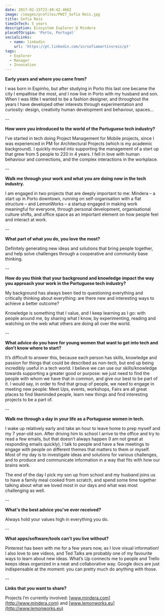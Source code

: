 ```yaml
---
date: 2017-02-15T23:49:42.466Z
image: /images/profiles/PWIT_Sofia Reis.jpg
title: Sofia Reis
timeInTech: 5 years
description: Ecosystem Explorer @ Mindera
placeOfOrigin: 'Porto, Portugal'
socialLinks:
  - name: linkedin
    url: 'https://pt.linkedin.com/in/sofiamartinsreis/pt'
tags:
  - Explorer
  - Manager
  - Innovation
---
```


**Early years and where you came from?**

I was born in Espinho, but after studying
in Porto this last one became the city I empathise the most, and I now live in
Porto with my husband and son. When I was little I wanted to be a fashion
designer, and throughout the years I have developed other interests through
experimentation and curiosity: design, creativity human development and behaviour,
spaces...

--

**How
were you introduced to the world of the Portuguese tech industry?**

I’ve started in tech
doing Project Management for Mobile projects, since I was experienced in PM for
Architectural Projects (which is my academic background). I quickly moved into supporting
the management of a start up that grew from 5 people to 220 in 4 years. I fell
in love with human behaviour and connections, and the complex interactions in
the workplace.

--

**Walk me
through your work and what you are doing now in the tech industry.**

I am engaged in two projects that are
deeply important to me: Mindera – a start up in Porto downtown, running on
self-organisation with a flat structure – and LemonWorks – a startup engaged in
making work meaningful for everyone, through personal development,
organisational culture shifts, and office space as an important element on how
people feel and interact at work.

--

**What part of what you do, you love the most?**

Definitely generating new ideas and solutions
that bring people together, and help solve challenges through a cooperative and
community base thinking.

--

**How do
you think that your background and knowledge impact the way you approach your
work in the Portuguese tech industry?**

My background has always been tied to
questioning everything and critically thinking about everything: are there new
and interesting ways to achieve a better outcome?

Knowledge is something that I value, and I
keep learning as I go: with people around me, by sharing what I know, by
experimenting, reading and watching on the web what others are doing all over
the world.

--

**What advice do you have for young women that want to get into tech and
don’t know where to start?**

It’s difficult to answer this, because
each person has skills, knowledge and passion for things that could be
described as non-tech, but end up being incredibly useful in a tech world. I
believe we can use our skills/knowledge towards supporting a greater good or
purpose: we just need to find the people with whom we have that in common, and
give our best to be part of it. I would say, in order to find that group of
people, we need to engage in meeting new people: Meet Ups, events, workshops, Fairs
are all great places to find likeminded people, learn new things and find
interesting projects to be a part of.

--

**Walk me
through a day in your life as a Portuguese women in tech.**

I wake up relatively early and take an
hour to leave home to prep myself and my 7 year-old son. After driving him to
school I arrive to the office and try to read a few emails, but that doesn’t
always happen (I am not great at responding emails quickly), I talk to people
and have a few meetings to engage with people on different themes that matters
to them or myself. Most of my day is to investigate ideas and solutions for
various challenges, and to produce and communicate information in a way that
fits with how our brains work.

The end of the day I pick my son up from
school and my husband joins us to have a family meal cooked from scratch, and
spend some time together talking about what we loved most in our days and what
was most challenging as well.

--

**What's the best advice you've ever received?**

Always hold your values high in everything
you do.

--

**What apps/software/tools can't you live without?**

Pinterest has been with me for a few years
now, as I love visual information! I also love to see videos, and Ted Talks are
probably one of my favourite ways to learn about new ideas. What’s Up connects
me to people and Trello keeps ideas organized in a neat and collaborative way.
Google docs are just indispensable at the moment: you can pretty much do
anything with those.

--

**Links that you want to
share?**

Projects I’m currently involved: [www.mindera.com](http://www.mindera.com) and [www.lemonworks.eu](http://www.lemonworks.eu)